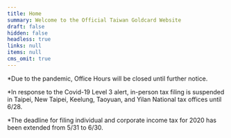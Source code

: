 ```yaml
---
title: Home
summary: Welcome to the Official Taiwan Goldcard Website
draft: false
hidden: false
headless: true
links: null
items: null
cms_omit: true
---
```

\*Due to the pandemic, Office Hours will be closed until further notice.

\*In response to the Covid-19 Level 3 alert, in-person tax filing is suspended in Taipei, New Taipei, Keelung, Taoyuan, and Yilan National tax offices until 6/28.

\*The deadline for filing individual and corporate income tax for 2020 has been extended from 5/31 to 6/30.